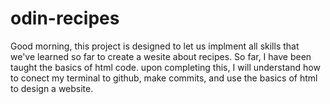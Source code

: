 # odin-recipes
Good morning, this project is designed to let us implment all skills that
we've learned so far to create a wesite about recipes.
So far, I have been taught the basics of html code.
upon completing this, I will understand how to conect my terminal to github,
make commits, and use the basics of html to design a website.
